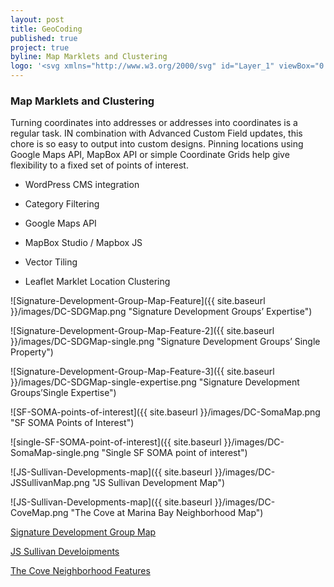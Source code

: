 ```yaml
---
layout: post
title: GeoCoding
published: true
project: true
byline: Map Marklets and Clustering
logo: '<svg xmlns="http://www.w3.org/2000/svg" id="Layer_1" viewBox="0 0 75 51.3"><path d="M11.4 34.6L0 51.3l15.2-7.6L22.7 27zM63.6 34.6L52.3 27l7.5 16.7L75 51.3zM50 27l-5.2 3.5-6.2 10.7v10.1l19-7.6zM50.5 12.9c0-7.1-5.8-12.9-13-12.9-7.1 0-12.9 5.8-12.9 12.9 0 2.1.5 4.1 1.4 5.9l11.5 20.1L49 18.8c1-1.7 1.5-3.7 1.5-5.9zm-18.9 0c0-3.2 2.6-5.9 5.9-5.9 3.2 0 5.9 2.6 5.9 5.9 0 3.2-2.6 5.8-5.8 5.9h-.2c-3.2 0-5.8-2.6-5.8-5.9zM30.3 30.5L25 27l-7.6 16.7 19 7.6V41.1z" class="st0"/><text y="115" fill="rgba(0,0,0,0)" font-family="Sans-serif" font-size="5" >Created by Andrew Onorato</text><text y="120" fill="rgba(0,0,0,0)" font-family="Sans-serif" font-size="5" >from the Noun Project</text></svg>'
---
```


### Map Marklets and Clustering

Turning coordinates into addresses or addresses into coordinates is a regular task. IN combination with Advanced Custom Field updates, this chore is so easy to output into custom designs. Pinning locations using Google Maps API, MapBox API or simple Coordinate Grids help give flexibility to a fixed set of points of interest.

* WordPress CMS integration

* Category Filtering

* Google Maps API

* MapBox Studio / Mapbox JS

* Vector Tiling

* Leaflet Marklet Location Clustering

![Signature-Development-Group-Map-Feature]({{ site.baseurl }}/images/DC-SDGMap.png "Signature Development Groups’ Expertise")

![Signature-Development-Group-Map-Feature-2]({{ site.baseurl }}/images/DC-SDGMap-single.png "Signature Development Groups’ Single Property")

![Signature-Development-Group-Map-Feature-3]({{ site.baseurl }}/images/DC-SDGMap-single-expertise.png "Signature Development Groups’Single Expertise")

![SF-SOMA-points-of-interest]({{ site.baseurl }}/images/DC-SomaMap.png "SF SOMA Points of Interest")

![single-SF-SOMA-point-of-interest]({{ site.baseurl }}/images/DC-SomaMap-single.png "Single SF SOMA point of interest")

![JS-Sullivan-Developments-map]({{ site.baseurl }}/images/DC-JSSullivanMap.png "JS Sullivan Development Map")

![JS-Sullivan-Developments-map]({{ site.baseurl }}/images/DC-CoveMap.png "The Cove at Marina Bay Neighborhood Map")

<a href="http://www.signaturedevelopment.com/" target="_blank">Signature Development Group Map</a>

<a href="https://www.js-sullivan.com/developments" target="_blank">JS Sullivan Develoipments</a>

<a href="https://thecoveca.com/neighborhood/" target="_blank">The Cove Neighborhood Features</a>
